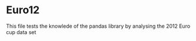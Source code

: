 # Euro12
This file tests the knowlede of the pandas library by analysing the 2012 Euro cup data set
